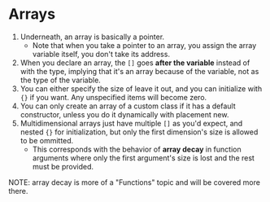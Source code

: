 # Arrays

1. Underneath, an array is basically a pointer.
    - Note that when you take a pointer to an array, you assign the array variable itself, you don't take its address.
1. When you declare an array, the `[]` goes __after the variable__ instead of with the type, implying that it's an array because of the variable, not as the type of the variable.
1. You can either specify the size of leave it out, and you can initialize with `{}` if you want.  Any unspecified items will become zero.
1. You can only create an array of a custom class if it has a default constructor, unless you do it dynamically with placement new.
1. Multidimensional arrays just have multiple `[]` as you'd expect, and nested `{}` for initialization, but only the first dimension's size is allowed to be ommitted.
    - This corresponds with the behavior of __array decay__ in function arguments where only the first argument's size is lost and the rest must be provided.

NOTE: array decay is more of a "Functions" topic and will be covered more there.
